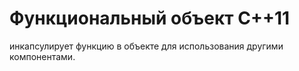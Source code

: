 # Функциональный объект C++11 #

инкапсулирует функцию в объекте для использования другими компонентами.

